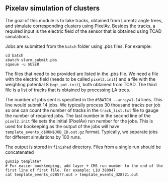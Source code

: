 ## Pixelav simulation of clusters

The goal of this module is to take tracks, obtained from Lorentz angle trees, and simulate corresponding clusters using PixelAv. Besides the tracks, a required input is the electric field of the sensor that is obtained using TCAD simulations.

Jobs are submitted from the `batch` folder using .pbs files. For example:
```
cd batch
sbatch slurm_submit.pbs
squeue -u $USER
```

The files that need to be provided are listed in the .pbs file. We need a file with the electric field (needs to be called `pixel2.init`) and a file with the weighting potential 8 (`wgt_pot.init`), both obtained from TCAD. The third file is a list of tracks that is obtained by processing LA trees.

The number of jobs sent is specified in the `#SBATCH --array=1-14` lines. This line would submit 14 jobs. We typically process 30 thousand tracks per job so one can count the number of tracks in the `track_list.txt` file to gauge the number of required jobs. The last number in the second line of the `pixel2.init` file sets the initial (PixelAv) run number for the jobs. This is used for bookeeping as the output of the jobs will have `template_events_d$RUN$JOB_ID.out.gz` format. Typically, we separate jobs for different simulations by 100 runs.

The output is stored in `finished` directory. Files from a single run should be concatenated
```
gunzip template*
# For easier bookkeeping, add layer + CMS run number to the end of the first line of first file. For example: L1U 380947 
cat template_events_d285??.out > template_events_d28721.out 
```
